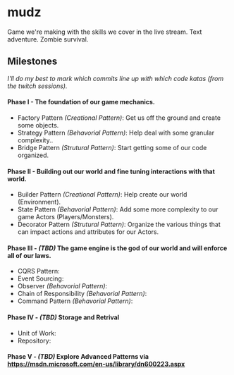 # mudz
Game we're making with the skills we cover in the live stream. Text adventure. Zombie survival.

## Milestones
_I'll do my best to mark which commits line up with which code katas (from the twitch sessions)._

#### Phase I - The foundation of our game mechanics.
* Factory Pattern _(Creational Pattern)_:  Get us off the ground and create some objects.
* Strategy Pattern _(Behavorial Pattern)_: Help deal with some granular complexity..
* Bridge Pattern _(Strutural Pattern)_:  Start getting some of our code organized.

#### Phase II - Building out our world and fine tuning interactions with that world.
* Builder Pattern _(Creational Pattern)_: Help create our world (Environment).
* State Pattern _(Behavorial Pattern)_: Add some more complexity to our game Actors (Players/Monsters).
* Decorator Pattern _(Strutural Pattern)_: Organize the various things that can impact actions and attributes for our Actors.

#### Phase III - *(TBD)* The game engine is the god of our world and will enforce all of our laws.
* CQRS Pattern:
* Event Sourcing:
* Observer _(Behavorial Pattern)_:
* Chain of Responsibility _(Behavorial Pattern)_:
* Command Pattern _(Behavorial Pattern)_:

#### Phase IV - *(TBD)* Storage and Retrival
* Unit of Work:
* Repository:

#### Phase V - *(TBD)* Explore Advanced Patterns via https://msdn.microsoft.com/en-us/library/dn600223.aspx
